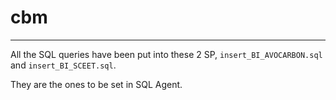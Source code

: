 # cbm
----

All the SQL queries have been put into these 2 SP, `insert_BI_AVOCARBON.sql` and `insert_BI_SCEET.sql`.

They are the ones to be set in SQL Agent.

